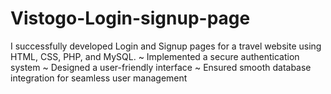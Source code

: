 # Vistogo-Login-signup-page
I successfully developed Login and Signup pages for a travel website using HTML, CSS, PHP, and MySQL. ~ Implemented a secure authentication system ~ Designed a user-friendly interface ~ Ensured smooth database integration for seamless user management
